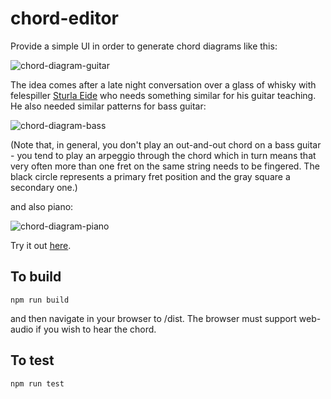 chord-editor
============


Provide a simple UI in order to generate chord diagrams like this:

![chord-diagram-guitar](https://github.com/newlandsvalley/chord-builder/blob/master/F_guitar.png)

The idea comes after a late night conversation over a glass of whisky with felespiller [Sturla Eide](https://no.wikipedia.org/wiki/Sturla_Eide) who needs something similar for his guitar teaching. He also needed similar patterns for bass guitar:

![chord-diagram-bass](https://github.com/newlandsvalley/chord-builder/blob/master/F_bass.png)

(Note that, in general, you don't play an out-and-out chord on a bass guitar - you tend to play an arpeggio through the chord which in turn means that very often more than one fret on the same string needs to be fingered.  The black circle represents a primary fret position and the gray square a secondary one.)

and also piano:

![chord-diagram-piano](https://github.com/newlandsvalley/chord-builder/blob/master/F_piano.png)

Try it out [here](http://www.tradtunedb.org.uk:8603/).


To build
--------

    npm run build

and then navigate in your browser to /dist.  The browser must support web-audio if you wish to hear the chord.

To test
-------

    npm run test
